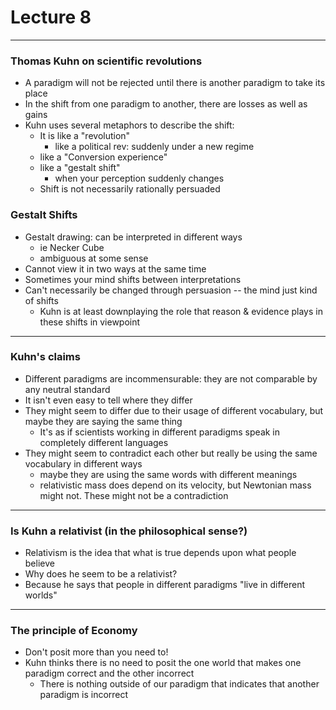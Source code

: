 <h1>Lecture 8</h1>

---

<h3>Thomas Kuhn on scientific revolutions</h3>

  * A paradigm will not be rejected until there is another paradigm to take its place
  * In the shift from one paradigm to another, there are losses as well as gains
  * Kuhn uses several metaphors to describe the shift:
      - It is like a "revolution"
          + like a political rev: suddenly under a new regime
      - like a "Conversion experience"
      - like a "gestalt shift"
          + when your perception suddenly changes
      - Shift is not necessarily rationally persuaded

<h3>Gestalt Shifts</h3>

  * Gestalt drawing: can be interpreted in different ways
      - ie Necker Cube
      - ambiguous at some sense
  * Cannot view it in two ways at the same time
  * Sometimes your mind shifts between interpretations
  * Can't necessarily be changed through persuasion -- the mind just kind of shifts
      - Kuhn is at least downplaying the role that reason & evidence plays in these shifts in viewpoint

---

<h3>Kuhn's claims</h3>

  * Different paradigms are incommensurable: they are not comparable by any neutral standard
  * It isn't even easy to tell where they differ
  * They might seem to differ due to their usage of different vocabulary, but maybe they are saying the same thing
      - It's as if scientists working in different paradigms speak in completely different languages
  * They might seem to contradict each other but really be using the same vocabulary in different ways
      - maybe they are using the same words with different meanings
      - relativistic mass does depend on its velocity, but Newtonian mass might not. These might not be a contradiction

---

<h3>Is Kuhn a relativist (in the philosophical sense?)</h3>

  * Relativism is the idea that what is true depends upon what people believe
  * Why does he seem to be a relativist?
  * Because he says that people in different paradigms "live in different worlds"

---

<h3>The principle of Economy</h3>

  * Don't posit more than you need to!
  * Kuhn thinks there is no need to posit the one world that makes one paradigm correct and the other incorrect
      - There is nothing outside of our paradigm that indicates that another paradigm is incorrect


